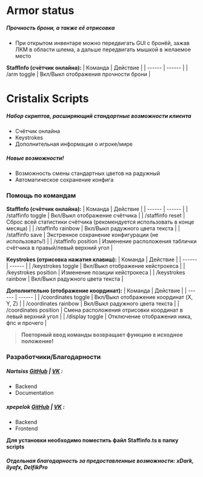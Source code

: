 # Armor status

##### Прочность брони, а также её отрисовка

  - При открытом инвентаре можно передвигать GUI с бронёй, зажав ЛКМ в области шлема, а дальше передвигать мышкой в желаемое место

**StaffInfo (счётчик онлайна):**
| Команда | Действие |
| ------ | ------ |
| /arm toggle | Вкл/Выкл отображения прочности брони |

# Cristalix Scripts

##### Набор скриптов, расширяющий стандартные возможности клиента

  - Счётчик онлайна
  - Keystrokes
  - Дополнительная информация о игроке/мире

##### Новые возможности!

  - Возможность смены стандартных цветов на радужный
  - Автоматическое сохранение конфига

### Помощь по командам

**StaffInfo (счётчик онлайна):**
| Команда | Действие |
| ------ | ------ |
| /staffinfo toggle | Вкл/Выкл отображение счётчика |
| /staffinfo reset | Сброс всей статистики счётчика (рекомендуется использовать в конце месяца) |
| /staffinfo rainbow | Вкл/Выкл радужного цвета текста |
| /staffinfo save | Экстренное сохранение конфигурации (не использовать!) |
| /staffinfo position | Изменение расположения таблички счётчика в правый/левый верхний угол |

**Keystrokes (отрисовка нажатия клавиш):**
| Команда | Действие |
| ------ | ------ |
| /keystrokes toggle | Вкл/Выкл отображение кейстрокеса |
| /keystrokes position | Изменение позиции кейстрокеса |
| /keystrokes rainbow | Вкл/Выкл радужного цвета текста |

**Дополнительно (отображение координат):**
| Команда | Действие |
| ------ | ------ |
| /coordinates toggle | Вкл/Выкл отображение координат (X, Y, Z) |
| /coordinates rainbow | Вкл/Выкл радужного цвета текста |
| /coordinates position | Смена расположения отрисовки координат в левый верхний угол |
| /display toggle | Отключение отображения ника, фпс и прочего |

> **Повторный ввод команды возвращает функцию в исходное положение!**

### Разработчики/Благодарности
##### **Nartsiss [GitHub](https://github.com/Nartsissov/) | [VK](https://vk.com/nartsisss/)  :**
- Backend
- Documentation
##### **xpepelok [GitHub](https://github.com/xpepelok/) | [VK](https://vk.com/xpepelok/)  :**
- Backend
- Frontend

**Для установки необходимо поместить файл Staffinfo.ts в папку scripts**
##### Отдельная благодарность за предоставленные возможности: **xDark, ilyafx, DelfikPro**

